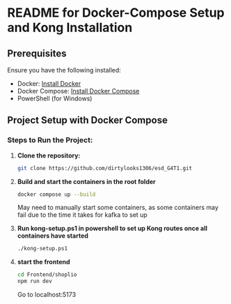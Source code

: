 # README for Docker-Compose Setup and Kong Installation

## Prerequisites

Ensure you have the following installed:
- Docker: [Install Docker](https://www.docker.com/get-started)
- Docker Compose: [Install Docker Compose](https://docs.docker.com/compose/install/)
- PowerShell (for Windows)

## Project Setup with Docker Compose

### Steps to Run the Project:

1. **Clone the repository:**
   ```bash
   git clone https://github.com/dirtylooks1306/esd_G4T1.git

2. **Build and start the containers in the root folder**
    ```bash
    docker compose up --build

    ```
    May need to manually start some containers, as some containers may fail due to the time it takes for kafka to set up

3. **Run kong-setup.ps1 in powershell to set up Kong routes once all containers have started**
    ```bash
    ./kong-setup.ps1

4. **start the frontend**
    ```bash
    cd Frontend/shoplio
    npm run dev
    ```
    Go to localhost:5173